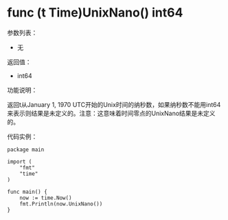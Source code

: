 # func (t Time)UnixNano() int64

参数列表：

- 无

返回值：

- int64

功能说明：

返回t从January 1, 1970 UTC开始的Unix时间的纳秒数，如果纳秒数不能用int64来表示则结果是未定义的。注意：这意味着时间零点的UnixNano结果是未定义的。

代码实例：

	package main
	
	import (
	    "fmt"
	    "time"
	)
	
	func main() {
	    now := time.Now()
	    fmt.Println(now.UnixNano())
	}